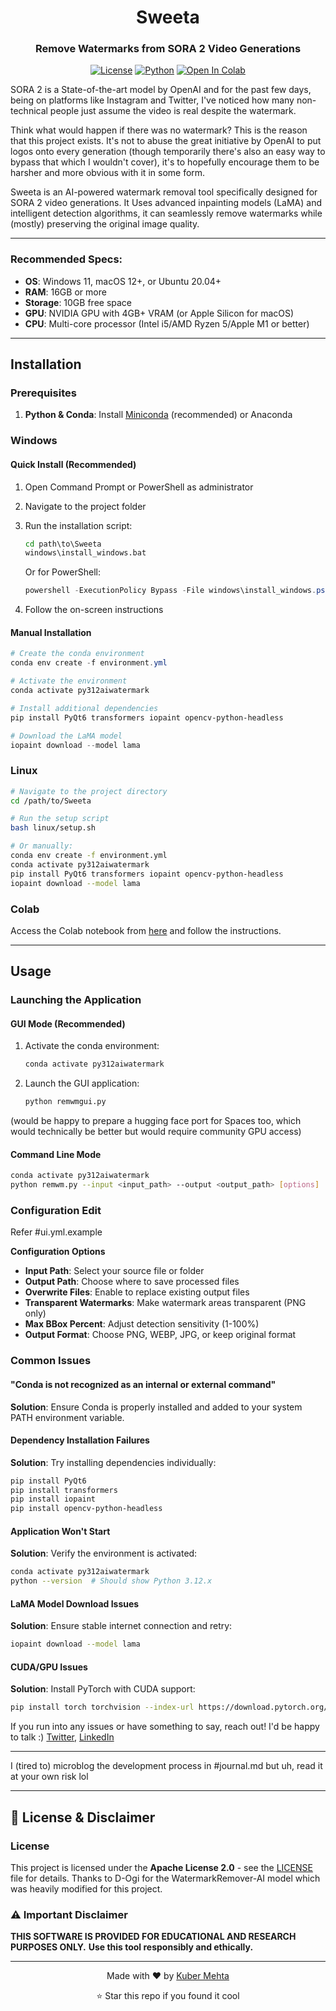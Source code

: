<div align="center">

# Sweeta

### Remove Watermarks from SORA 2 Video Generations

[![License](https://img.shields.io/badge/License-Apache%202.0-pink.svg)](LICENSE)
[![Python](https://img.shields.io/badge/Python-3.12-pink.svg)](https://www.python.org/)
[![Open In Colab](https://colab.research.google.com/assets/colab-badge.svg)](https://colab.research.google.com/drive/14Z0_QynK6P9GSCEDDEJT2Tiv_WXUyAfK?usp=sharing)

</div>

SORA 2 is a State-of-the-art model by OpenAI and for the past few days, being on platforms like Instagram and Twitter, I've noticed how many non-technical people just assume the video is real despite the watermark.

Think what would happen if there was no watermark?
This is the reason that this project exists. It's not to abuse the great initiative by OpenAI to put logos onto every generation (though temporarily there's also an easy way to bypass that which I wouldn't cover), it's to hopefully encourage them to be harsher and more obvious with it in some form.

Sweeta is an AI-powered watermark removal tool specifically designed for SORA 2 video generations. It Uses advanced inpainting models (LaMA) and intelligent detection algorithms, it can seamlessly remove watermarks while (mostly) preserving the original image quality.

---
### Recommended Specs:
- **OS**: Windows 11, macOS 12+, or Ubuntu 20.04+
- **RAM**: 16GB or more
- **Storage**: 10GB free space
- **GPU**: NVIDIA GPU with 4GB+ VRAM (or Apple Silicon for macOS)
- **CPU**: Multi-core processor (Intel i5/AMD Ryzen 5/Apple M1 or better)

---

## Installation

### Prerequisites

1. **Python & Conda**: Install [Miniconda](https://docs.conda.io/en/latest/miniconda.html) (recommended) or Anaconda

### Windows

#### Quick Install (Recommended)

1. Open Command Prompt or PowerShell as administrator
2. Navigate to the project folder
3. Run the installation script:
   ```cmd
   cd path\to\Sweeta
   windows\install_windows.bat
   ```
   
   Or for PowerShell:
   ```powershell
   powershell -ExecutionPolicy Bypass -File windows\install_windows.ps1
   ```

4. Follow the on-screen instructions

#### Manual Installation

```powershell
# Create the conda environment
conda env create -f environment.yml

# Activate the environment
conda activate py312aiwatermark

# Install additional dependencies
pip install PyQt6 transformers iopaint opencv-python-headless

# Download the LaMA model
iopaint download --model lama
```

### Linux

```bash
# Navigate to the project directory
cd /path/to/Sweeta

# Run the setup script
bash linux/setup.sh

# Or manually:
conda env create -f environment.yml
conda activate py312aiwatermark
pip install PyQt6 transformers iopaint opencv-python-headless
iopaint download --model lama
```

### Colab

Access the Colab notebook from [here](https://colab.research.google.com/drive/14Z0_QynK6P9GSCEDDEJT2Tiv_WXUyAfK?usp=sharing) and follow the instructions.

---

## Usage

### Launching the Application

#### GUI Mode (Recommended)

1. Activate the conda environment:
   ```bash
   conda activate py312aiwatermark
   ```

2. Launch the GUI application:
   ```bash
   python remwmgui.py
   ```

(would be happy to prepare a hugging face port for Spaces too, which would technically be better but would require community GPU access)

#### Command Line Mode

```bash
conda activate py312aiwatermark
python remwm.py --input <input_path> --output <output_path> [options]
```

### Configuration Edit

Refer #ui.yml.example

**Configuration Options**
   - **Input Path**: Select your source file or folder
   - **Output Path**: Choose where to save processed files
   - **Overwrite Files**: Enable to replace existing output files
   - **Transparent Watermarks**: Make watermark areas transparent (PNG only)
   - **Max BBox Percent**: Adjust detection sensitivity (1-100%)
   - **Output Format**: Choose PNG, WEBP, JPG, or keep original format

### Common Issues

#### "Conda is not recognized as an internal or external command"
**Solution**: Ensure Conda is properly installed and added to your system PATH environment variable.

#### Dependency Installation Failures
**Solution**: Try installing dependencies individually:
```bash
pip install PyQt6
pip install transformers
pip install iopaint
pip install opencv-python-headless
```

#### Application Won't Start
**Solution**: Verify the environment is activated:
```bash
conda activate py312aiwatermark
python --version  # Should show Python 3.12.x
```

#### LaMA Model Download Issues
**Solution**: Ensure stable internet connection and retry:
```bash
iopaint download --model lama
```

#### CUDA/GPU Issues
**Solution**: Install PyTorch with CUDA support:
```bash
pip install torch torchvision --index-url https://download.pytorch.org/whl/cu118
```

If you run into any issues or have something to say, reach out! I'd be happy to talk :)
[Twitter](https://x.com/Kuberwastaken), [LinkedIn](https://www.linkedin.com/in/kubermehta/)

---

I (tired to) microblog the development process in #journal.md but uh, read it at your own risk lol

---

## 📄 License & Disclaimer

### License

This project is licensed under the **Apache License 2.0** - see the [LICENSE](LICENSE) file for details.
Thanks to D-Ogi for the WatermarkRemover-AI model which was heavily modified for this project.

### ⚠️ Important Disclaimer

**THIS SOFTWARE IS PROVIDED FOR EDUCATIONAL AND RESEARCH PURPOSES ONLY.**
**Use this tool responsibly and ethically.**

---

<div align="center">

Made with ❤️ by [Kuber Mehta](https://kuber.studio/)

⭐ Star this repo if you found it cool

</div>
